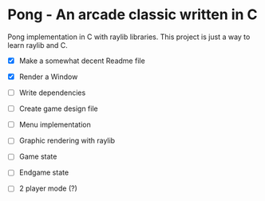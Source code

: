 # Pong - An arcade classic written in C

Pong implementation in C with raylib libraries.
This project is just a way to learn raylib and C.

- [x] Make a somewhat decent Readme file
- [x] Render a Window
- [ ] Write dependencies
- [ ] Create game design file 
- [ ] Menu implementation
- [ ] Graphic rendering with raylib
- [ ] Game state
- [ ] Endgame state
- [ ] 2 player mode (?)

